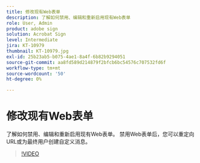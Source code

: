 ```yaml
---
title: 修改现有Web表单
description: 了解如何禁用、编辑和重新启用现有Web表单
role: User, Admin
product: adobe sign
solution: Acrobat Sign
level: Intermediate
jira: KT-10979
thumbnail: KT-10979.jpg
exl-id: 25b23ab5-b075-4ae1-8a4f-6b82b9294051
source-git-commit: aa8fd589d214879f2bfcb6bc54576c707532fd6f
workflow-type: tm+mt
source-wordcount: '50'
ht-degree: 0%

---
```


# 修改现有Web表单

了解如何禁用、编辑和重新启用现有Web表单。 禁用Web表单后，您可以重定向URL或为最终用户创建自定义消息。

>[!VIDEO](https://video.tv.adobe.com/v/346677?quality=12&learn=on&hidetitle=true)
